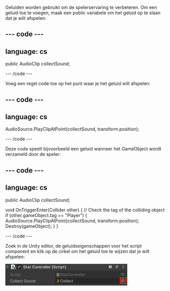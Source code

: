 Geluiden worden gebruikt om de spelerservaring te verbeteren. Om een geluid toe te voegen, maak een public variabele om het geluid op te slaan dat je wilt afspelen:

--- code ---
---
language: cs
---

public AudioClip collectSound;

--- /code ---

Voeg een regel code toe op het punt waar je het geluid wilt afspelen:

--- code ---
---
language: cs
---

AudioSource.PlayClipAtPoint(collectSound, transform.position);

--- /code ---

Deze code speelt bijvoorbeeld een geluid wanneer het GameObject wordt verzameld door de speler:

--- code ---
---
language: cs
---

public AudioClip collectSound;

void OnTriggerEnter(Collider other)
{
    // Check the tag of the colliding object
    if (other.gameObject.tag == "Player")
    {
        AudioSource.PlayClipAtPoint(collectSound, transform.position);
        Destroy(gameObject);
    }
}

--- /code ---

Zoek in de Unity editor, de geluidseigenschappen voor het script component en klik op de cirkel om het geluid toe te wijzen dat je wilt afspelen:

![Het Inspector-venster met geluid 'Collect' in de Collect Sound-variabele en de cirkel rechts gemarkeerd.](images/collect-sound-property.png)
